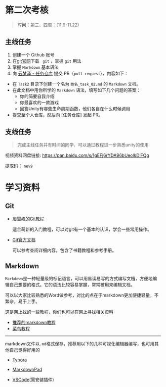 # 第二次考核

> **时间**：第三、四周：(11.9-11.22)

## 主线任务

1. 创建一个 Github 账号
2. 在[git官网](https://git-scm.com/)下载 ` git`  ，掌握 `git` 用法
3. 掌握 `Markdown` 基本语法
4. 向 [云梦泽 - 任务仓库](https://github.com/yunmengzestudio/2020-Autumn) 提交 PR（`pull request`），内容如下：
   
- 在 `Task2` 目录下创建一个名为 `姓名_task_02.md` 的 `Markdown` 文档。
- 在此文档中用你所学的 `Markdown` 语法，填写如下几个问题的答案：
   - 你的简要自我介绍
   - 你最喜欢的一款游戏
   - 回答Unity有哪些生命周期函数，他们各自在什么时候调用
- 提交至个人仓库，然后向 [任务仓库] 发起 PR。

## 支线任务

> 完成主线任务并有时间的同学，可以通过教程进一步熟悉unity的使用

视频资料网盘链接:  https://pan.baidu.com/s/1gEFj6rYDA96bUeoIkDlFQg 

提取码： `nev9` 

# 学习资料

## Git

- [廖雪峰的Git教程](https://www.liaoxuefeng.com/wiki/896043488029600)

   适合萌新的入门教程，可以对git有一个基本的认识，学会一些常用操作。
   
- [Git官方文档](https://git-scm.com/doc)

   可以参考查阅详细内容，包含了书籍教程和参考手册。

## Markdown

`Markdown`是一种轻量级的标记语言，可以用易读易写的方式编写文档，方便地编辑自己想要的格式。它的语法比较容易掌握，常常被用来编辑文档。

可以以大家比较熟悉的Word做参考，对比的点在于markdown更加便捷轻量，不繁杂，易于上手。

这是网上找的一些教程，你们也可以在网上寻找相关资料

- [推荐的markdown教程](https://www.jianshu.com/p/191d1e21f7ed)
- [菜鸟教程](https://www.runoob.com/markdown/md-tutorial.html)

---

markdown文件以`.md`格式保存，推荐用以下的几种可视化编辑器编写，也可用其他自己觉得好用的

- [Typora](https://typora.io/)
- [MarkdownPad](http://markdownpad.com/)

- [VSCode](https://code.visualstudio.com/)(需安装插件)
